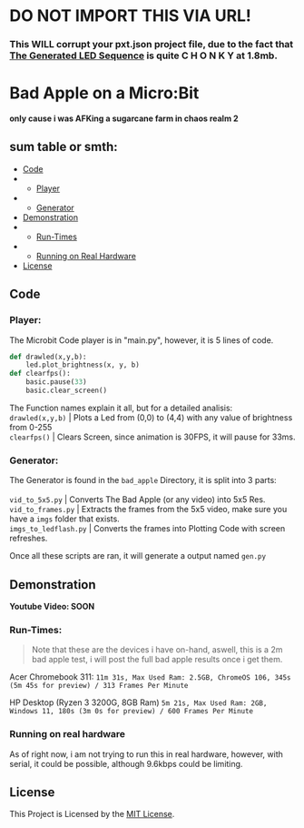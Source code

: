 # DO NOT IMPORT THIS VIA URL!
### This **WILL** corrupt your pxt.json project file, due to the fact that [The Generated LED Sequence](https://github.com/BeyYT/bad_apple_microbit/blob/master/bad_apple/genned_python.py) is quite C H O N K Y at 1.8mb.
# Bad Apple on a Micro:Bit
**only cause i was AFKing a sugarcane farm in chaos realm 2**

## sum table or smth:
- [Code](https://github.com/BeyYT/bad_apple_microbit#code)
- - [Player](https://github.com/BeyYT/bad_apple_microbit#player)
- - [Generator](https://github.com/BeyYT/bad_apple_microbit#generator)
- [Demonstration](https://github.com/BeyYT/bad_apple_microbit#demonstration)
- - [Run-Times](https://github.com/BeyYT/bad_apple_microbit#run-times)
- - [Running on Real Hardware](https://github.com/BeyYT/bad_apple_microbit#running-on-real-hardware)
- [License](https://github.com/BeyYT/bad_apple_microbit#license)

## Code

### Player:
The Microbit Code player is in "main.py", however, it is 5 lines of code.
```python
def drawled(x,y,b):
    led.plot_brightness(x, y, b)
def clearfps():
    basic.pause(33)
    basic.clear_screen()
```
The Function names explain it all, but for a detailed analisis:
<br>`drawled(x,y,b)` | Plots a Led from (0,0) to (4,4) with any value of brightness from 0-255
<br>`clearfps()` | Clears Screen, since animation is 30FPS, it will pause for 33ms.

### Generator:
The Generator is found in the `bad_apple` Directory, it is split into 3 parts:
<br><br>`vid_to_5x5.py` | Converts The Bad Apple (or any video) into 5x5 Res.
<br>`vid_to_frames.py` | Extracts the frames from the 5x5 video, make sure you have a `imgs` folder that exists.
<br>`imgs_to_ledflash.py` | Converts the frames into Plotting Code with screen refreshes.

Once all these scripts are ran, it will generate a output named `gen.py`

## Demonstration

**Youtube Video: SOON**

### Run-Times:
> Note that these are the devices i have on-hand, aswell, this is a 2m bad apple test, i will post the full bad apple results once i get them.

Acer Chromebook 311: `11m 31s, Max Used Ram: 2.5GB, ChromeOS 106, 345s (5m 45s for preview) / 313 Frames Per Minute`

HP Desktop (Ryzen 3 3200G, 8GB Ram) `5m 21s, Max Used Ram: 2GB, Windows 11, 180s (3m 0s for preview) / 600 Frames Per Minute`

### Running on real hardware

As of right now, i am not trying to run this in real hardware, however, with serial, it could be possible, although 9.6kbps could be limiting.

## License
This Project is Licensed by the [MIT License](https://github.com/BeyYT/bad_apple_microbit/blob/master/LICENSE).
